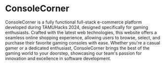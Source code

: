 # ConsoleCorner

ConsoleCorner is a fully functional full-stack e-commerce platform developed during TAMUHacks 2024, designed specifically for gaming enthusiasts. Crafted with the latest web technologies, this website offers a seamless online shopping experience, allowing users to browse, select, and purchase their favorite gaming consoles with ease. Whether you're a casual gamer or a dedicated enthusiast, ConsoleCorner brings the best of the gaming world to your doorstep, showcasing our team's passion for innovation and excellence in software development.
